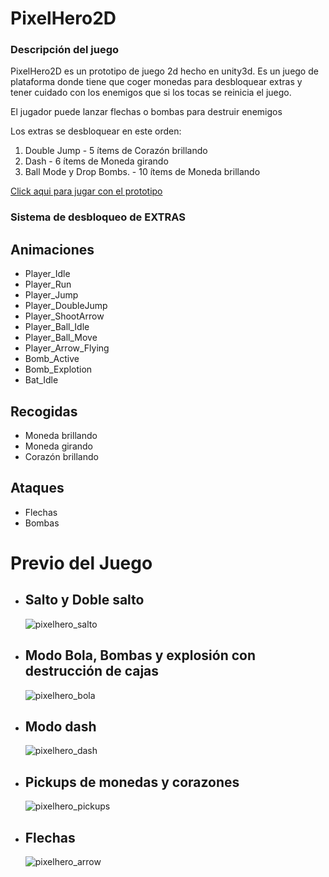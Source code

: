 <h1>PixelHero2D</h1>

<h3>Descripción del juego</h3>
<p>PixelHero2D es un prototipo de juego 2d hecho en unity3d. Es un juego de plataforma donde tiene que coger monedas para desbloquear extras y tener cuidado con los enemigos que si los tocas se reinicia el juego.</p>
<p>El jugador puede lanzar flechas o bombas para destruir enemigos</p>
<p>Los extras se desbloquear en este orden:</p>
<ol>
	<li>Double Jump - 5 ítems de Corazón brillando</li>
	<li>Dash - 6 ítems de Moneda girando</li>
	<li>Ball Mode y Drop Bombs. - 10 ítems de Moneda brillando</li>
</ol>
<a href='https://bugbit.itch.io/pixel-hero' target='_blank'>Click aqui para jugar con el prototipo</a>
<h3>Sistema de desbloqueo de EXTRAS</h3>

<h2><b>Animaciones</b></h2>
<ul>
	<li>Player_Idle</li>
	<li>Player_Run</li>
	<li>Player_Jump</li>
	<li>Player_DoubleJump</li>
	<li>Player_ShootArrow</li>
	<li>Player_Ball_Idle</li>
	<li>Player_Ball_Move</li>
	<li>Player_Arrow_Flying</li>
	<li>Bomb_Active</li>
	<li>Bomb_Explotion</li>
	<li>Bat_Idle</li>
</ul>
<h2><b>Recogidas</b></h2>
<ul>
	<li>Moneda brillando</li>
	<li>Moneda girando</li>
	<li>Corazón brillando</li>
</ul>
<h2><b>Ataques</b></h2>
<ul>
	<li>Flechas</li>
	<li>Bombas</li>
</ul>
<h1>Previo del Juego</h1>
<ul>
<li>
	<h2>Salto y Doble salto</h2>

![pixelhero_salto](https://github.com/Microbyt-Konami/PixelHero2D/assets/11694147/d5b52d52-b084-4d09-a89e-2044e051d1bf)
</li>
<li>
	<h2>Modo Bola, Bombas y explosión con destrucción de cajas</h2>

![pixelhero_bola](https://github.com/Microbyt-Konami/PixelHero2D/assets/11694147/43aeb519-02ef-4174-ae51-ea6467dfd2d3)
</li>
<li>
	<h2>Modo dash</h2>

![pixelhero_dash](https://github.com/Microbyt-Konami/PixelHero2D/assets/11694147/db223307-faac-4dec-9169-6bbdf7f41911)
</li>
<li>
	<h2>Pickups de monedas y corazones</h2>

![pixelhero_pickups](https://github.com/Microbyt-Konami/PixelHero2D/assets/11694147/7a96ad85-9be1-4249-a767-54d1bcf4f44f)
</li>
<li>
	<h2>Flechas</h2>

![pixelhero_arrow](https://github.com/Microbyt-Konami/PixelHero2D/assets/11694147/d9f12cbc-c178-4ae4-bf36-fc32dcae145d)
</li>
</ul>
